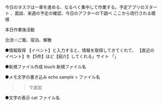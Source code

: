 今日のタスクは一章を進める、なるべく集中して作業する。予定アプリのスタート
、面談、来週の予定の確認、今日のアフターの下調べ
ここから改行される模様

本日作業後活動

合流⇨ご飯、宿泊、解散


●情報取得
【イベント】と入力すると、情報を取得してきてくれて、
【直近のイベント】を【5件】ほど【紹介】してくれる」サイト
「」



●新規ファイル作成
touch 新規ファイル名

●メモ文字の書き込み
echo  sample > ファイル名
>>で追加

●文字の表示
cat ファイル名